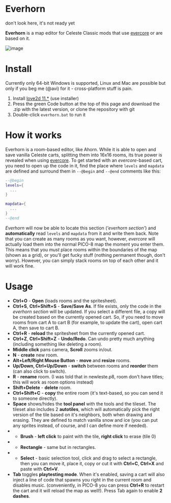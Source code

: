 # Everhorn
don't look here, it's not ready yet


**Everhorn** is a map editor for Celeste Classic mods that use [evercore](https://github.com/CelesteClassic/evercore) or are based on it.

![image](https://user-images.githubusercontent.com/25254726/115166301-29782400-a0bb-11eb-9b47-a78dc3e98f81.png)

# Install

Currently only 64-bit Windows is supported, Linux and Mac are possible but only if you beg me (@avi) for it - cross-platform stuff is pain.

1. Install [love2d 11.*](https://love2d.org/) (use installer)
2. Press the green Code button at the top of this page and download the .zip with the latest version, or clone the repository with git
3. Double-click `everhorn.bat` to run it

# How it works

Everhorn is a room-based editor, like Ahorn. While it is able to open and save vanilla Celeste carts, splitting them into 16x16 rooms, its true power is revealed when using [evercore](https://github.com/CelesteClassic/evercore). To get started with an *evercore*-based cart, you need to open up the code in it, find the place where `levels` and `mapdata` are defined and surround them in `--@begin` and `--@end` comments like this:

```lua
--@begin
levels={
  ...
}

mapdata={
  ...
}
--@end
```

*Everhorn* will now be able to locate this section (*'everhorn section'*) and **automatically** read `levels` and `mapdata` from it and write them back. Note that you can create as many rooms as you want, however, *evercore* will actually load them into the normal PICO-8 map the moment you enter them. This means that you *must* place rooms within the boundaries of the map (shown as a grid), or you'll get fucky stuff (nothing permanent though, don't worry). However, you can simply stack rooms on top of each other and it will work fine.

# Usage

* **Ctrl+O** - **Open** (loads rooms and the spritesheet).
* **Ctrl+S**, **Ctrl+Shift+S** - **Save/Save As**. If file exists, only the code in the *everhorn section* will be updated. If you select a different file, a copy will be created based on the currently opened cart. So, if you need to move rooms from cart A to cart B (for example, to update the cart), open cart A, then save to cart B.
* **Ctrl+R** - **reload** the spritesheet from the currently opened cart.
* **Ctrl+Z**, **Ctrl+Shift+Z** - **Undo/Redo**. Can undo pretty much anything (including something like deleting a room).
* **Middle click** pans camera, **Scroll** zooms in/out.
* **N** - **create** new room.
* **Alt+Left/Right Mouse Button** - **move** and **resize** rooms.
* **Up/Down, Ctrl+Up/Down** - **switch** between rooms and **reorder** them (can also click to switch).
* **R** - **rename** room. (I was told that in newleste.p8, room don't have titles; this will work as room options instead)
* **Shift+Delete** - **delete** room.
* **Ctrl+Shift+C** - **copy** the entire room (it's text-based, so you can send it to someone directly).
* **Space** shows/hides the **tool panel** with the tools and the tileset. The tileset also includes 2 **autotiles**, which will automatically pick the right version of the tile based on it's neighbors, both when drawing and erasing. They are defined to match vanilla snow and ice (you can put any sprites instead, of course, and I can define more if needed).
* * **Brush** - **left click** to paint with the tile, **right click** to erase (tile 0)
* * **Rectangle** - same but in rectangles.
* * **Select** - basic selection tool, click and drag to select a rectangle, then you can move it, place it, copy or cut it with **Ctrl+C**, **Ctrl+X** and paste with **Ctrl+V**.
* **Tab** toggles **playtesting mode**. When it's enabled, saving a cart will also inject a line of code that spawns you right in the current room and disables music. (conveniently, in PICO-8 you can press **Ctrl+R** to restart the cart and it will reload the map as well!). Press Tab again to enable **2 dashes**.
